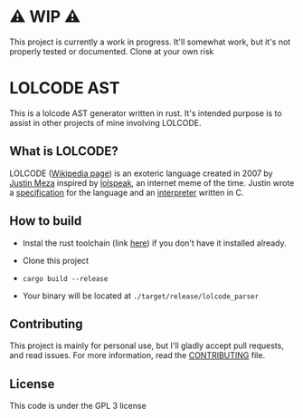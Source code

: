 # ⚠️ WIP ⚠️

This project is currently a work in progress. It'll somewhat work, but it's not
properly tested or documented. Clone at your own risk

# LOLCODE AST

This is a lolcode AST generator written in rust. It's intended purpose is to
assist in other projects of mine involving LOLCODE.

## What is LOLCODE?

LOLCODE ([Wikipedia page](https://en.wikipedia.org/wiki/LOLCODE)) is an exoteric
language created in 2007 by [Justin Meza](https://github.com/justinmeza)
inspired by [lolspeak](https://en.wikipedia.org/wiki/Lolcat), an internet meme
of the time. Justin wrote a
[specification](https://github.com/justinmeza/lolcode-spec) for the language and
an [interpreter](https://github.com/justinmeza/lci) written in C.

## How to build

- Instal the rust toolchain (link
  [here](https://www.rust-lang.org/tools/install)) if you don't have it
  installed already.

- Clone this project

- `cargo build --release`

- Your binary will be located at `./target/release/lolcode_parser`

## Contributing

This project is mainly for personal use, but I'll gladly accept pull requests,
and read issues. For more information, read the [CONTRIBUTING](CONTRIBUTING)
file.

## License

This code is under the GPL 3 license
